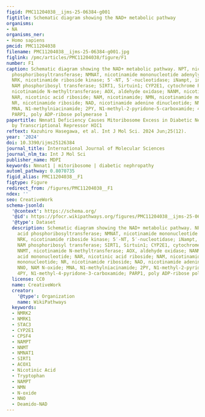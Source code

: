 ```yaml
---
figid: PMC11204038__ijms-25-06384-g001
figtitle: Schematic diagram showing the NAD+ metabolic pathway
organisms:
- NA
organisms_ner:
- Homo sapiens
pmcid: PMC11204038
filename: PMC11204038__ijms-25-06384-g001.jpg
figlink: /pmc/articles/PMC11204038/figure/F1
number: F1
caption: Schematic diagram showing the NAD+ metabolic pathway. NPT, nicotinic acid
  phosphoribosyltransferase; NMNAT, nicotinamide mononucleotide adenylyl transferase;
  NRK, nicotinamide riboside kinase; 5′-NT, 5′-nucleotidase; iNampt, intracellular
  NAM phosphoribosyl transferase; SIRT1, Sirtuin1; CYP2E1, cytochrome P450 2E1; NNMT,
  nicotinamide N-methyltransferase; AOX, aldehyde oxidase; NANM, nicotinic acid mononucleotide;
  NAR, nicotinic acid riboside; NAM, nicotinamide; NMN, nicotinamide mononucleotide;
  NR, nicotinamide riboside; NAD, nicotinamide adenine dinucleotide; NNO, NAM N-oxide;
  MNA, N1-methylniacinamide; 2PY, N1-methyl-2-pyridone-5-carboxamide; 4PY, N1-methyl-4-pyridone-3-carboxamide;
  PARP1, poly ADP-ribose polymerase 1
papertitle: Nmnat1 Deficiency Causes Mitoribosome Excess in Diabetic Nephropathy Mediated
  by Transcriptional Repressor HIC1
reftext: Kazuhiro Hasegawa, et al. Int J Mol Sci. 2024 Jun;25(12).
year: '2024'
doi: 10.3390/ijms25126384
journal_title: International Journal of Molecular Sciences
journal_nlm_ta: Int J Mol Sci
publisher_name: MDPI
keywords: Nmnat1 | mitoribosome | diabetic nephropathy
automl_pathway: 0.8070735
figid_alias: PMC11204038__F1
figtype: Figure
redirect_from: /figures/PMC11204038__F1
ndex: ''
seo: CreativeWork
schema-jsonld:
  '@context': https://schema.org/
  '@id': https://pfocr.wikipathways.org/figures/PMC11204038__ijms-25-06384-g001.html
  '@type': Dataset
  description: Schematic diagram showing the NAD+ metabolic pathway. NPT, nicotinic
    acid phosphoribosyltransferase; NMNAT, nicotinamide mononucleotide adenylyl transferase;
    NRK, nicotinamide riboside kinase; 5′-NT, 5′-nucleotidase; iNampt, intracellular
    NAM phosphoribosyl transferase; SIRT1, Sirtuin1; CYP2E1, cytochrome P450 2E1;
    NNMT, nicotinamide N-methyltransferase; AOX, aldehyde oxidase; NANM, nicotinic
    acid mononucleotide; NAR, nicotinic acid riboside; NAM, nicotinamide; NMN, nicotinamide
    mononucleotide; NR, nicotinamide riboside; NAD, nicotinamide adenine dinucleotide;
    NNO, NAM N-oxide; MNA, N1-methylniacinamide; 2PY, N1-methyl-2-pyridone-5-carboxamide;
    4PY, N1-methyl-4-pyridone-3-carboxamide; PARP1, poly ADP-ribose polymerase 1
  license: CC0
  name: CreativeWork
  creator:
    '@type': Organization
    name: WikiPathways
  keywords:
  - NMRK2
  - NMRK1
  - STAC3
  - CYP2E1
  - CPSF4
  - NAMPT
  - NNMT
  - NMNAT1
  - SIRT1
  - ACOX1
  - Nicotinic Acid
  - Tryptophan
  - NAMPT
  - NMN
  - N-oxide
  - NNO
  - Deamido-NAD
---
```


